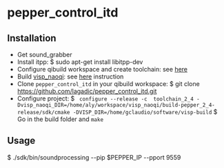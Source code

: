# pepper_control_itd

## Installation

* Get sound_grabber 
* Install itpp: 
  $ sudo apt-get install libitpp-dev 
* Configure qibuild workspace and create toolchain: see [here](http://jokla.me/robotics/install-sdk-c-naoqi/)
* Build [visp_naoqi](https://github.com/lagadic/visp_naoqi): see [here](http://jokla.me/robotics/visp_naoqi/) instruction
* Clone `pepper_control_itd` in your qibuild workspace: 
  $ git clone https://github.com/lagadic/pepper_control_itd.git
* Configure project: 
  $ ``` configure --release -c  toolchain_2_4 -Dvisp_naoqi_DIR=/home/aly/workspace/visp_naoqi/build-pepper_2_4-release/sdk/cmake -DVISP_DIR=/home/gclaudio/software/visp-build```
  $ Go in the build folder and `make`



## Usage

$  ./sdk/bin/soundprocessing --pip $PEPPER_IP --pport 9559
